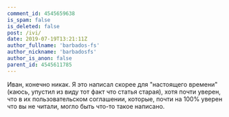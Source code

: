 ```yaml
---
comment_id: 4545659638
is_spam: false
is_deleted: false
post: /ivi/
date: 2019-07-19T13:21:11Z
author_fullname: 'barbados-fs'
author_nickname: 'barbadosfs'
author_is_anon: false
parent_id: 4545611785
---
```


<p>Иван, конечно никак. Я это написал скорее для "настоящего времени" (каюсь, упустил из виду тот факт что статья старая), хотя почти уверен, что в их пользовательском соглашении, которые, почти на 100% уверен что вы не читали, могло быть что-то такое написано.</p>
